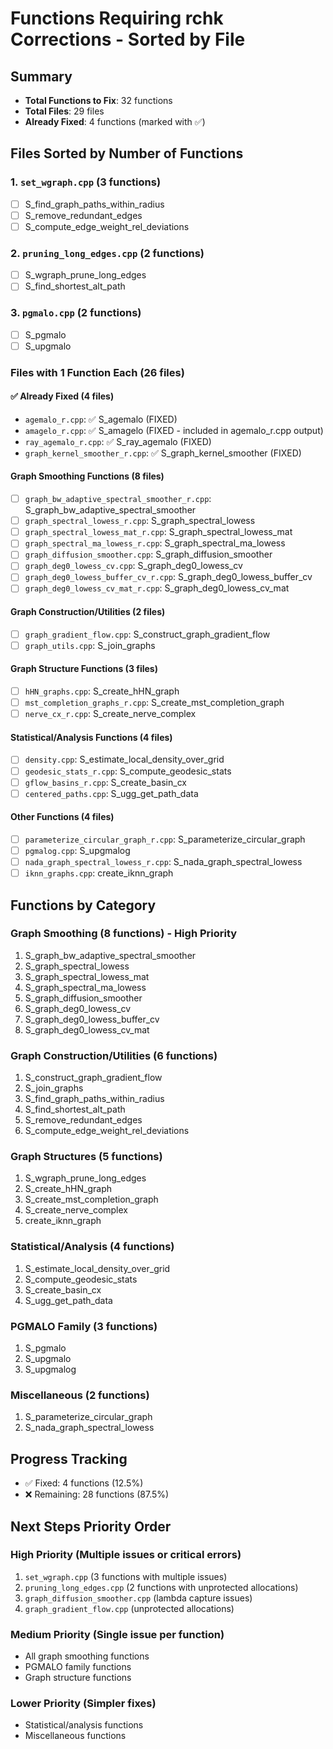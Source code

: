 # Functions Requiring rchk Corrections - Sorted by File

## Summary
- **Total Functions to Fix**: 32 functions
- **Total Files**: 29 files  
- **Already Fixed**: 4 functions (marked with ✅)

## Files Sorted by Number of Functions

### 1. `set_wgraph.cpp` (3 functions)
- [ ] S_find_graph_paths_within_radius
- [ ] S_remove_redundant_edges
- [ ] S_compute_edge_weight_rel_deviations

### 2. `pruning_long_edges.cpp` (2 functions)
- [ ] S_wgraph_prune_long_edges
- [ ] S_find_shortest_alt_path

### 3. `pgmalo.cpp` (2 functions)
- [ ] S_pgmalo
- [ ] S_upgmalo

### Files with 1 Function Each (26 files)

#### ✅ Already Fixed (4 files)
- `agemalo_r.cpp`: ✅ S_agemalo (FIXED)
- `amagelo_r.cpp`: ✅ S_amagelo (FIXED - included in agemalo_r.cpp output)
- `ray_agemalo_r.cpp`: ✅ S_ray_agemalo (FIXED)
- `graph_kernel_smoother_r.cpp`: ✅ S_graph_kernel_smoother (FIXED)

#### Graph Smoothing Functions (8 files)
- [ ] `graph_bw_adaptive_spectral_smoother_r.cpp`: S_graph_bw_adaptive_spectral_smoother
- [ ] `graph_spectral_lowess_r.cpp`: S_graph_spectral_lowess
- [ ] `graph_spectral_lowess_mat_r.cpp`: S_graph_spectral_lowess_mat
- [ ] `graph_spectral_ma_lowess_r.cpp`: S_graph_spectral_ma_lowess
- [ ] `graph_diffusion_smoother.cpp`: S_graph_diffusion_smoother
- [ ] `graph_deg0_lowess_cv.cpp`: S_graph_deg0_lowess_cv
- [ ] `graph_deg0_lowess_buffer_cv_r.cpp`: S_graph_deg0_lowess_buffer_cv
- [ ] `graph_deg0_lowess_cv_mat_r.cpp`: S_graph_deg0_lowess_cv_mat

#### Graph Construction/Utilities (2 files)
- [ ] `graph_gradient_flow.cpp`: S_construct_graph_gradient_flow
- [ ] `graph_utils.cpp`: S_join_graphs

#### Graph Structure Functions (3 files)
- [ ] `hHN_graphs.cpp`: S_create_hHN_graph
- [ ] `mst_completion_graphs_r.cpp`: S_create_mst_completion_graph
- [ ] `nerve_cx_r.cpp`: S_create_nerve_complex

#### Statistical/Analysis Functions (4 files)
- [ ] `density.cpp`: S_estimate_local_density_over_grid
- [ ] `geodesic_stats_r.cpp`: S_compute_geodesic_stats
- [ ] `gflow_basins_r.cpp`: S_create_basin_cx
- [ ] `centered_paths.cpp`: S_ugg_get_path_data

#### Other Functions (4 files)
- [ ] `parameterize_circular_graph_r.cpp`: S_parameterize_circular_graph
- [ ] `pgmalog.cpp`: S_upgmalog
- [ ] `nada_graph_spectral_lowess_r.cpp`: S_nada_graph_spectral_lowess
- [ ] `iknn_graphs.cpp`: create_iknn_graph

## Functions by Category

### Graph Smoothing (8 functions) - High Priority
1. S_graph_bw_adaptive_spectral_smoother
2. S_graph_spectral_lowess
3. S_graph_spectral_lowess_mat
4. S_graph_spectral_ma_lowess
5. S_graph_diffusion_smoother
6. S_graph_deg0_lowess_cv
7. S_graph_deg0_lowess_buffer_cv
8. S_graph_deg0_lowess_cv_mat

### Graph Construction/Utilities (6 functions)
1. S_construct_graph_gradient_flow
2. S_join_graphs
3. S_find_graph_paths_within_radius
4. S_find_shortest_alt_path
5. S_remove_redundant_edges
6. S_compute_edge_weight_rel_deviations

### Graph Structures (5 functions)
1. S_wgraph_prune_long_edges
2. S_create_hHN_graph
3. S_create_mst_completion_graph
4. S_create_nerve_complex
5. create_iknn_graph

### Statistical/Analysis (4 functions)
1. S_estimate_local_density_over_grid
2. S_compute_geodesic_stats
3. S_create_basin_cx
4. S_ugg_get_path_data

### PGMALO Family (3 functions)
1. S_pgmalo
2. S_upgmalo
3. S_upgmalog

### Miscellaneous (2 functions)
1. S_parameterize_circular_graph
2. S_nada_graph_spectral_lowess

## Progress Tracking
- ✅ Fixed: 4 functions (12.5%)
- ❌ Remaining: 28 functions (87.5%)

## Next Steps Priority Order

### High Priority (Multiple issues or critical errors)
1. `set_wgraph.cpp` (3 functions with multiple issues)
2. `pruning_long_edges.cpp` (2 functions with unprotected allocations)
3. `graph_diffusion_smoother.cpp` (lambda capture issues)
4. `graph_gradient_flow.cpp` (unprotected allocations)

### Medium Priority (Single issue per function)
- All graph smoothing functions
- PGMALO family functions
- Graph structure functions

### Lower Priority (Simpler fixes)
- Statistical/analysis functions
- Miscellaneous functions